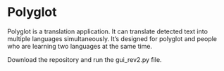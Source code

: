 # Polyglot

Polyglot is a translation application. It can translate detected text into multiple languages simultaneously. It’s designed for polyglot and people who are learning two languages at the same time.

Download the repository and run the gui_rev2.py file.
